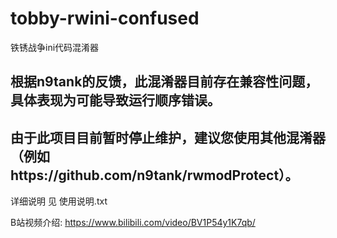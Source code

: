 # tobby-rwini-confused
铁锈战争ini代码混淆器
## 根据n9tank的反馈，此混淆器目前存在兼容性问题，具体表现为可能导致运行顺序错误。
## 由于此项目目前暂时停止维护，建议您使用其他混淆器（例如https://github.com/n9tank/rwmodProtect）。

详细说明 见 使用说明.txt

B站视频介绍: https://www.bilibili.com/video/BV1P54y1K7qb/
